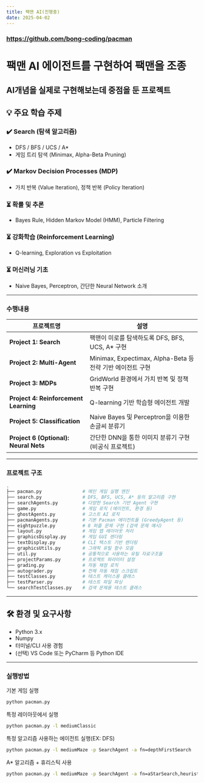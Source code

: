 ```yaml
---
title: 팩맨 AI(진행중)
date: 2025-04-02
---
```

### https://github.com/bong-coding/pacman

# 팩맨 AI 에이전트를 구현하여 팩맨을 조종
**AI개념을 실제로 구현해보는데 중점을 둔 프로젝트**
---



## 💡 주요 학습 주제

### ✔️ Search (탐색 알고리즘)
- DFS / BFS / UCS / A*  
- 게임 트리 탐색 (Minimax, Alpha-Beta Pruning)

### ✔️ Markov Decision Processes (MDP)
- 가치 반복 (Value Iteration), 정책 반복 (Policy Iteration)

### ⏳ 확률 및 추론
- Bayes Rule, Hidden Markov Model (HMM), Particle Filtering

### ⏳ 강화학습 (Reinforcement Learning)
- Q-learning, Exploration vs Exploitation

### ⏳ 머신러닝 기초
- Naive Bayes, Perceptron, 간단한 Neural Network 소개

---

### 수행내용
| 프로젝트명 | 설명 |
|------------|------|
| **Project 1: Search** | 팩맨이 미로를 탐색하도록 DFS, BFS, UCS, A* 구현 |
| **Project 2: Multi-Agent** | Minimax, Expectimax, Alpha-Beta 등 전략 기반 에이전트 구현 |
| **Project 3: MDPs** | GridWorld 환경에서 가치 반복 및 정책 반복 구현 |
| **Project 4: Reinforcement Learning** | Q-learning 기반 학습형 에이전트 개발 |
| **Project 5: Classification** | Naive Bayes 및 Perceptron을 이용한 손글씨 분류기 |
| **Project 6 (Optional): Neural Nets** | 간단한 DNN을 통한 이미지 분류기 구현 (비공식 프로젝트) |

---
### 프로젝트 구조
```bash
.
├── pacman.py               # 메인 게임 실행 엔진
├── search.py               # DFS, BFS, UCS, A* 등의 알고리즘 구현
├── searchAgents.py         # 다양한 Search 기반 Agent 구현
├── game.py                 # 게임 로직 (에이전트, 환경 등)
├── ghostAgents.py          # 고스트 AI 로직
├── pacmanAgents.py         # 기본 Pacman 에이전트들 (GreedyAgent 등)
├── eightpuzzle.py          # 8 퍼즐 문제 구현 (검색 문제 예시)
├── layout.py               # 게임 맵 레이아웃 처리
├── graphicsDisplay.py      # 게임 GUI 렌더링
├── textDisplay.py          # CLI 텍스트 기반 렌더링
├── graphicsUtils.py        # 그래픽 유틸 함수 모음
├── util.py                 # 공통적으로 사용하는 유틸 자료구조들
├── projectParams.py        # 프로젝트 파라미터 설정
├── grading.py              # 자동 채점 로직
├── autograder.py           # 전체 자동 채점 스크립트
├── testClasses.py          # 테스트 케이스용 클래스
├── testParser.py           # 테스트 파일 파싱
└── searchTestClasses.py    # 검색 문제용 테스트 클래스
```
---

## 🛠️ 환경 및 요구사항

- Python 3.x
- Numpy
- 터미널/CLI 사용 경험
- (선택) VS Code 또는 PyCharm 등 Python IDE

---

### 실행방법

기본 게임 실행
```bash
python pacman.py
```
특정 레이아웃에서 실행
```bash
python pacman.py -l mediumClassic
```
특정 알고리즘 사용하는 에이전트 실행(EX: DFS)
```bash
python pacman.py -l mediumMaze -p SearchAgent -a fn=depthFirstSearch
```
A* 알고리즘 + 휴리스틱 사용
```bash
python pacman.py -l mediumMaze -p SearchAgent -a fn=aStarSearch,heuristic=manhattanHeuristic
```